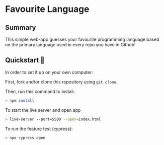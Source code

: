 # Favourite Language 

## Summary
This simple web-app guesses your favourite programming language based on the primary language used in every repo you have in Github!


## Quickstart :runner:

In order to set it up on your own computer:

First, fork and/or clone this repository using ```git clone```.

Then, run this command to install:
```bash
> npm install
```
To start the live server and open app
```bash
> live-server --port=5500 --open=index.html
```

To run the feature test (cypress):
```bash
> npx cypress open
```





